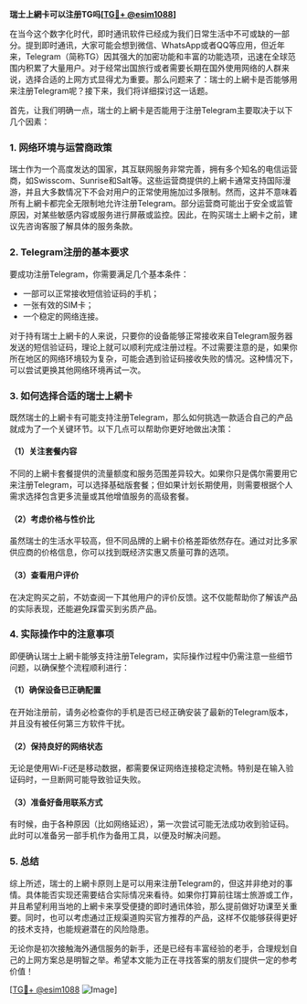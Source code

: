 **瑞士上網卡可以注册TG吗[[TG💪+ @esim1088](https://t.me/s/esim1088)]**

在当今这个数字化时代，即时通讯软件已经成为我们日常生活中不可或缺的一部分。提到即时通讯，大家可能会想到微信、WhatsApp或者QQ等应用，但近年来，Telegram（简称TG）因其强大的加密功能和丰富的功能选项，迅速在全球范围内积累了大量用户。对于经常出国旅行或者需要长期在国外使用网络的人群来说，选择合适的上网方式显得尤为重要。那么问题来了：瑞士的上網卡是否能够用来注册Telegram呢？接下来，我们将详细探讨这一话题。

首先，让我们明确一点，瑞士的上網卡是否能用于注册Telegram主要取决于以下几个因素：

### **1. 网络环境与运营商政策**
瑞士作为一个高度发达的国家，其互联网服务非常完善，拥有多个知名的电信运营商，如Swisscom、Sunrise和Salt等。这些运营商提供的上網卡通常支持国际漫游，并且大多数情况下不会对用户的正常使用施加过多限制。然而，这并不意味着所有上網卡都完全无限制地允许注册Telegram。部分运营商可能出于安全或监管原因，对某些敏感内容或服务进行屏蔽或监控。因此，在购买瑞士上網卡之前，建议先咨询客服了解具体的服务条款。

### **2. Telegram注册的基本要求**
要成功注册Telegram，你需要满足几个基本条件：
- 一部可以正常接收短信验证码的手机；
- 一张有效的SIM卡；
- 一个稳定的网络连接。

对于持有瑞士上網卡的人来说，只要你的设备能够正常接收来自Telegram服务器发送的短信验证码，理论上就可以顺利完成注册过程。不过需要注意的是，如果你所在地区的网络环境较为复杂，可能会遇到验证码接收失败的情况。这种情况下，可以尝试更换其他网络环境再试一次。

### **3. 如何选择合适的瑞士上網卡**
既然瑞士的上網卡有可能支持注册Telegram，那么如何挑选一款适合自己的产品就成为了一个关键环节。以下几点可以帮助你更好地做出决策：

#### **（1）关注套餐内容**
不同的上網卡套餐提供的流量额度和服务范围差异较大。如果你只是偶尔需要用它来注册Telegram，可以选择基础版套餐；但如果计划长期使用，则需要根据个人需求选择包含更多流量或其他增值服务的高级套餐。

#### **（2）考虑价格与性价比**
虽然瑞士的生活水平较高，但不同品牌的上網卡价格差距依然存在。通过对比多家供应商的价格信息，你可以找到既经济实惠又质量可靠的选项。

#### **（3）查看用户评价**
在决定购买之前，不妨查阅一下其他用户的评价反馈。这不仅能帮助你了解该产品的实际表现，还能避免踩雷买到劣质产品。

### **4. 实际操作中的注意事项**
即便确认瑞士上網卡能够支持注册Telegram，实际操作过程中仍需注意一些细节问题，以确保整个流程顺利进行：

#### **（1）确保设备已正确配置**
在开始注册前，请务必检查你的手机是否已经正确安装了最新的Telegram版本，并且没有被任何第三方软件干扰。

#### **（2）保持良好的网络状态**
无论是使用Wi-Fi还是移动数据，都需要保证网络连接稳定流畅。特别是在输入验证码时，一旦断网可能导致验证失败。

#### **（3）准备好备用联系方式**
有时候，由于各种原因（比如网络延迟），第一次尝试可能无法成功收到验证码。此时可以准备另一部手机作为备用工具，以便及时解决问题。

### **5. 总结**
综上所述，瑞士的上網卡原则上是可以用来注册Telegram的，但这并非绝对的事情。具体能否实现还需要结合实际情况来看待。如果你打算前往瑞士旅游或工作，并且希望利用当地的上網卡来享受便捷的即时通讯体验，那么提前做好功课至关重要。同时，也可以考虑通过正规渠道购买官方推荐的产品，这样不仅能够获得更好的技术支持，也能规避潜在的风险隐患。

无论你是初次接触海外通信服务的新手，还是已经有丰富经验的老手，合理规划自己的上网方案总是明智之举。希望本文能为正在寻找答案的朋友们提供一定的参考价值！

[[TG💪+ @esim1088](https://t.me/s/esim1088) ![Image](https://i.postimg.cc/4NQfJmqS/Snipaste-2025-05-13-00-14-12.png)]